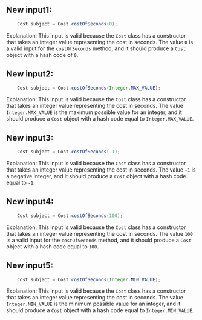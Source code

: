 ## New input1:
```java
    Cost subject = Cost.costOfSeconds(0);
```
Explanation: This input is valid because the `Cost` class has a constructor that takes an integer value representing the cost in seconds. The value `0` is a valid input for the `costOfSeconds` method, and it should produce a `Cost` object with a hash code of `0`.

## New input2:
```java
    Cost subject = Cost.costOfSeconds(Integer.MAX_VALUE);
```
Explanation: This input is valid because the `Cost` class has a constructor that takes an integer value representing the cost in seconds. The value `Integer.MAX_VALUE` is the maximum possible value for an integer, and it should produce a `Cost` object with a hash code equal to `Integer.MAX_VALUE`.

## New input3:
```java
    Cost subject = Cost.costOfSeconds(-1);
```
Explanation: This input is valid because the `Cost` class has a constructor that takes an integer value representing the cost in seconds. The value `-1` is a negative integer, and it should produce a `Cost` object with a hash code equal to `-1`.

## New input4:
```java
    Cost subject = Cost.costOfSeconds(100);
```
Explanation: This input is valid because the `Cost` class has a constructor that takes an integer value representing the cost in seconds. The value `100` is a valid input for the `costOfSeconds` method, and it should produce a `Cost` object with a hash code equal to `100`.

## New input5:
```java
    Cost subject = Cost.costOfSeconds(Integer.MIN_VALUE);
```
Explanation: This input is valid because the `Cost` class has a constructor that takes an integer value representing the cost in seconds. The value `Integer.MIN_VALUE` is the minimum possible value for an integer, and it should produce a `Cost` object with a hash code equal to `Integer.MIN_VALUE`.
